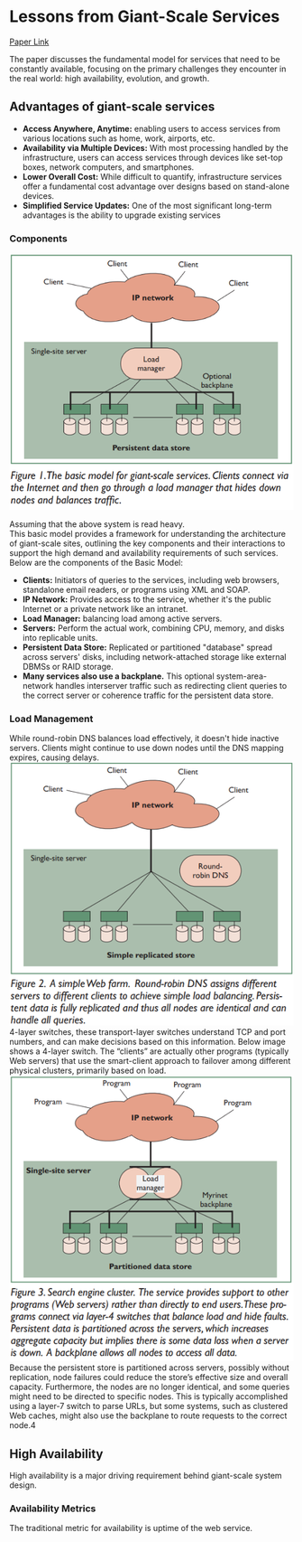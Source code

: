 <h1>Lessons from Giant-Scale Services</h1>

[Paper Link](https://people.eecs.berkeley.edu/~brewer/papers/GiantScale-IEEE.pdf)

The paper discusses the fundamental model for services that need to be constantly available, focusing on the primary challenges they encounter in the real world: high availability, evolution, and growth.

<h2>Advantages of  giant-scale services</h2>

  - **Access Anywhere, Anytime:** enabling users to access services from various locations such as home, work, airports, etc.
  -  **Availability via Multiple Devices:** With most processing handled by the infrastructure, users can access services through devices like set-top boxes, network computers, and smartphones.
  - **Lower Overall Cost:** While difficult to quantify, infrastructure services offer a fundamental cost advantage over designs based on stand-alone devices. 
  - **Simplified Service Updates:** One of the most significant long-term advantages is the ability to upgrade existing services
    
  <h3>Components</h3>
  
  <img src="img/BasicModel.png"><br/>
  
  Assuming that the above system is read heavy. <br/>
  This basic model provides a framework for understanding the architecture of giant-scale sites, outlining the key components and their interactions to support the high demand and availability requirements of such services.<br/>
  Below are the components of the Basic Model:
  - **Clients:** Initiators of queries to the services, including web browsers, standalone email readers, or programs using XML and SOAP.
  - **IP Network:** Provides access to the service, whether it's the public Internet or a private network like an intranet.
  - **Load Manager:** balancing load among active servers.
  - **Servers:** Perform the actual work, combining CPU, memory, and disks into replicable units.
  - **Persistent Data Store:** Replicated or partitioned "database" spread across servers' disks, including network-attached storage like external DBMSs or RAID storage.
  - **Many services also use a backplane.** This optional system-area-network handles interserver traffic such as redirecting client queries to the correct server or coherence traffic for the persistent data store.
    
  <h3>Load Management</h3>
  While round-robin DNS balances load effectively, it doesn't hide inactive servers. Clients might continue to use down nodes until the DNS mapping expires, causing delays.
  <img src="img/Round-Robin.png"><br/>
  4-layer switches, these transport-layer switches understand TCP and port numbers, and can make decisions based on this information.
  Below image shows a 4-layer switch. The “clients” are actually other programs (typically Web servers) that use the smart-client approach to failover among different physical clusters, primarily based on load. 
  <img src="img/FourLayerSwitch.png">
  Because the persistent store is partitioned across servers, possibly without replication, node failures could reduce the store’s effective size and overall capacity. Furthermore, the nodes are no longer identical, and some queries might need to be directed to specific nodes. 
  This is typically accomplished using a layer-7 switch to parse URLs, but some systems, such as clustered Web caches, might also use the backplane to route requests to the correct node.4
  
<h2>High Availability</h2>
  High availability is a major driving requirement behind giant-scale system design.
  <h3>Availability Metrics</h3>
  The traditional metric for availability is uptime of the web service.
	  
  
    
